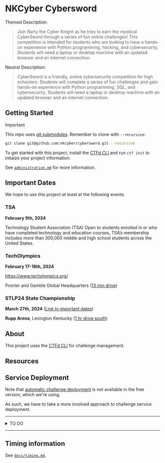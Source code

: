 # NKCyber Cybersword

Themed Description:

> Join Barty the Cyber Knight as he tries to earn the mystical CyberSword through a series of fun online challenges! This competition is intended for students who are looking to have a hands-on experience with Python programming, hacking, and cybersecurity. Students will need a laptop or desktop machine with an updated browser and an internet connection.

Neutral Description:

> CyberSword is a friendly, online cybersecurity competition for high schoolers. Students will complete a series of fun challenges and gain hands-on experience with Python programming, SQL, and cybersecurity. Students will need a laptop or desktop machine with an updated browser and an internet connection.

## Getting Started

> [!IMPORTANT]
> This repo uses [git submodules](https://git-scm.com/book/en/v2/Git-Tools-Submodules).
> Remember to clone with `--recursive`:
> ```bash
> git clone git@github.com:nkcyber/cybersword.git --recursive
> ```

To get started with this project, install the [CTFd CLI](https://github.com/CTFd/ctfcli) and run `ctf init` to initalze your project information.

See [`administration.md`](./docs/administration.md) for more information.

## Important Dates

We hope to use this project *at least* at the following events.

### TSA
**February 9th, 2024**

Technology Student Association (TSA)
Open to students enrolled in or who have completed technology and education courses, TSA’s membership includes more than 300,000 middle and high school students across the United States.

### TechOlympics
**February 17-18th, 2024**

https://www.techolympics.org/

Procter and Gamble Global Headquarters ([13 min drive](<https://maps.app.goo.gl/F9oLckWUZ9r1gavx6>))

### STLP24 State Championship
**March 27th, 2024** ([Link to important dates](<https://docs.google.com/spreadsheets/d/e/2PACX-1vRD4ewagNee3_hIkydpecvRcqDvCveMy5BcG0z_zYb97jKAf49fmfy6pHd5fPiUUkjVrJo3SmacYRka/pubhtml#:~:text=3/27,Championship%20%2D%20Lexington%2C%20KY>))

**Rupp Arena**, Lexington Kentucky ([1 hr drive south](<https://maps.app.goo.gl/rkJ678c678UKmuZ56>))

## About
This project uses the [CTFd CLI](https://github.com/CTFd/ctfcli) for challenge management.

## Resources

## Service Deployment

Note that [automatic challenge deployment](https://docs.ctfd.io/tutorials/challenges/deploying-challenges/#automatic-challenge-deployment-service) is not available in the free version, which we're using.

As such, we have to take a more involved approach to challenge service deployment.

-------

<details>

<summary>TO DO</summary>

- Services:
    - how to sync files and images in CTFd?
        - use nkcyber logo in index page and whatnot
    - create introduction page in CTFd explaining goals and how to submit flags.
- Create challenges:
    - [3d call to action](https://www.youtube.com/watch?v=x3m1PGEfG5c) - Barty needs your help!
    - Data commented out in webpage
    - developer tools
    - Teach web exploits:
        - https://owasp.org/Top10/A01_2021-Broken_Access_Control/
        - Automatically Incrementing IDs in URL allowing to resource discovery
- Story:
    - We are writing an [excuse plot](https://tvtropes.org/pmwiki/pmwiki.php/Main/ExcusePlot)
        - [So you want to write an excuse plot (advice)](https://tvtropes.org/pmwiki/pmwiki.php/SoYouWantTo/WriteAnExcusePlot)
    - Where did barty come from?
    - **Key point:** Because we did the "CyberShield" compeition in the past. We're doing the CyberSword competition now.
        - What's the lore for the CyberSword
            - It's a sign of cybersecurity proficiency.
    - Why do we have to complete challenges to earn the cyber sword?
    - Things that the story should have:
        - I like the idea of a mideval knight not knowing anything about cybersecurity.
            - Therefore, the user has to support him in his efforts.
        - I like the idea of a mideval knight just wandering around northern kentucky.


State clear goal in "bookends" for each subject:
    - You don't have to know anything now
    - When you're done, you'll either win or know what you don't know

</details>

----

## Timing information

See [`docs/timing.md`](./docs/timing.md).

